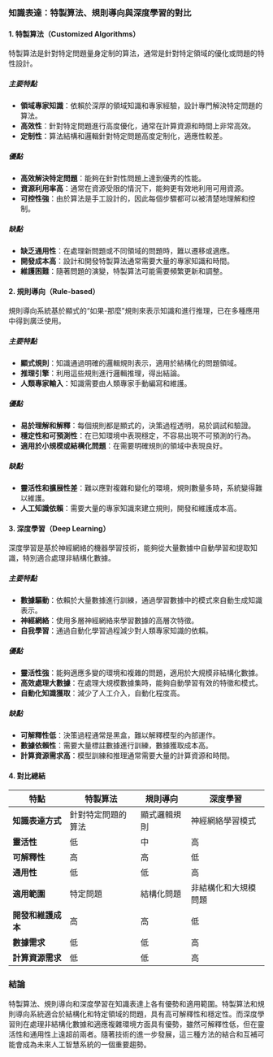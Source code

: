 ### **知識表達：特製算法、規則導向與深度學習的對比**

#### 1. **特製算法（Customized Algorithms）**

特製算法是針對特定問題量身定制的算法，通常是針對特定領域的優化或問題的特性設計。

##### **主要特點**
- **領域專家知識**：依賴於深厚的領域知識和專家經驗，設計專門解決特定問題的算法。
- **高效性**：針對特定問題進行高度優化，通常在計算資源和時間上非常高效。
- **定制性**：算法結構和邏輯針對特定問題高度定制化，適應性較差。

##### **優點**
- **高效解決特定問題**：能夠在針對性問題上達到優秀的性能。
- **資源利用率高**：通常在資源受限的情況下，能夠更有效地利用可用資源。
- **可控性強**：由於算法是手工設計的，因此每個步驟都可以被清楚地理解和控制。

##### **缺點**
- **缺乏通用性**：在處理新問題或不同領域的問題時，難以遷移或適應。
- **開發成本高**：設計和開發特製算法通常需要大量的專家知識和時間。
- **維護困難**：隨著問題的演變，特製算法可能需要頻繁更新和調整。

#### 2. **規則導向（Rule-based）**

規則導向系統基於顯式的“如果-那麼”規則來表示知識和進行推理，已在多種應用中得到廣泛使用。

##### **主要特點**
- **顯式規則**：知識通過明確的邏輯規則表示，適用於結構化的問題領域。
- **推理引擎**：利用這些規則進行邏輯推理，得出結論。
- **人類專家輸入**：知識需要由人類專家手動編寫和維護。

##### **優點**
- **易於理解和解釋**：每個規則都是顯式的，決策過程透明，易於調試和驗證。
- **穩定性和可預測性**：在已知環境中表現穩定，不容易出現不可預測的行為。
- **適用於小規模或結構化問題**：在需要明確規則的領域中表現良好。

##### **缺點**
- **靈活性和擴展性差**：難以應對複雜和變化的環境，規則數量多時，系統變得難以維護。
- **人工知識依賴**：需要大量的專家知識來建立規則，開發和維護成本高。

#### 3. **深度學習（Deep Learning）**

深度學習是基於神經網絡的機器學習技術，能夠從大量數據中自動學習和提取知識，特別適合處理非結構化數據。

##### **主要特點**
- **數據驅動**：依賴於大量數據進行訓練，通過學習數據中的模式來自動生成知識表示。
- **神經網絡**：使用多層神經網絡來學習數據的高層次特徵。
- **自我學習**：通過自動化學習過程減少對人類專家知識的依賴。

##### **優點**
- **靈活性強**：能夠適應多變的環境和複雜的問題，適用於大規模非結構化數據。
- **高效處理大數據**：在處理大規模數據集時，能夠自動學習有效的特徵和模式。
- **自動化知識獲取**：減少了人工介入，自動化程度高。

##### **缺點**
- **可解釋性低**：決策過程通常是黑盒，難以解釋模型的內部運作。
- **數據依賴性**：需要大量標註數據進行訓練，數據獲取成本高。
- **計算資源需求高**：模型訓練和推理通常需要大量的計算資源和時間。

#### 4. **對比總結**

| **特點**           | **特製算法**               | **規則導向**                | **深度學習**                |
|------------------|----------------------------|-----------------------------|-----------------------------|
| **知識表達方式**   | 針對特定問題的算法         | 顯式邏輯規則                | 神經網絡學習模式            |
| **靈活性**         | 低                         | 中                          | 高                         |
| **可解釋性**       | 高                         | 高                          | 低                         |
| **通用性**         | 低                         | 低                          | 高                         |
| **適用範圍**       | 特定問題                   | 結構化問題                  | 非結構化和大規模問題        |
| **開發和維護成本** | 高                         | 高                          | 低                         |
| **數據需求**       | 低                         | 低                          | 高                         |
| **計算資源需求**   | 低                         | 低                          | 高                         |

### **結論**

特製算法、規則導向和深度學習在知識表達上各有優勢和適用範圍。特製算法和規則導向系統適合於結構化和特定領域的問題，具有高可解釋性和穩定性。而深度學習則在處理非結構化數據和適應複雜環境方面具有優勢，雖然可解釋性低，但在靈活性和通用性上遠超前兩者。隨著技術的進一步發展，這三種方法的結合和互補可能會成為未來人工智慧系統的一個重要趨勢。